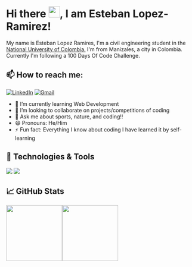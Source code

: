 # Hi there <img src="https://raw.githubusercontent.com/MartinHeinz/MartinHeinz/master/wave.gif" width="30px">, I am Esteban Lopez-Ramirez!
My name is Esteban Lopez Ramires, I'm a civil engineering student in the <a href="https://unal.edu.co">National University of Colombia.</a> I'm from Manizales, a city in Colombia.
Currently I'm following a 100 Days Of Code Challenge.

## 📫 How to reach me:
<p align="left">
   <a href="https://www.linkedin.com/in/esteban-lopezramirez/"><img alt="LinkedIn" src="https://img.shields.io/badge/-EstebanLopez-black?style=flat-square&logo=Linkedin&logoColor=white&link=https://www.linkedin.com/in/dewithmiramon/"></a>
   <a href="mailto:eslopezra@unal.edu.co"><img alt="Gmail" src="https://img.shields.io/badge/-eslopezra@unal.edu.co-black?style=flat-square&logo=Gmail&logoColor=white&link=mailto:eslopezra@unal.edu.co"></a>
</p>

<!-- **estebanlope/estebanlope** is a ✨ _special_ ✨ repository because its `README.md` (this file) appears on your GitHub profile. -->
<!-- Here are some ideas to get you started: -->

<!-- - 🔭 I’m currently working on  -->
- 🌱 I’m currently learning Web Development
- 👯 I’m looking to collaborate on projects/competitions of coding
- 💬 Ask me about sports, nature, and coding!!
- 😄 Pronouns: He/Him
- ⚡ Fun fact: Everything I know about coding I have learned it by self-learning
<!-- - 🤔 I’m looking for help with ... -->
## 🔧 Technologies & Tools
![](https://img.shields.io/badge/Code-Python-informational?style=flat&logo=python&logoColor=white&color=black)
![](https://img.shields.io/badge/Code-JavaScript-informational?style=flat&logo=javascript&logoColor=white&color=black)

## &#x1f4c8; GitHub Stats
<a href="https://github.com/estebanlope"><img height="150px" src="https://github-readme-stats.vercel.app/api?username=estebanlope&show_icons=true&hide_title=true&hide_border=true&bg_color=000000&text_color=FFFFFF&title_color=FFFFFF&icon_color=FFFFFF"/><img height="150px" src="https://github-readme-stats.vercel.app/api/top-langs/?username=estebanlope&show_icons=true&layout=compact&langs_count=6&hide_title=true&hide_border=true&bg_color=000000&text_color=FFFFFF&title_color=FFFFFF&icon_color=FFFFFF"/></a>

